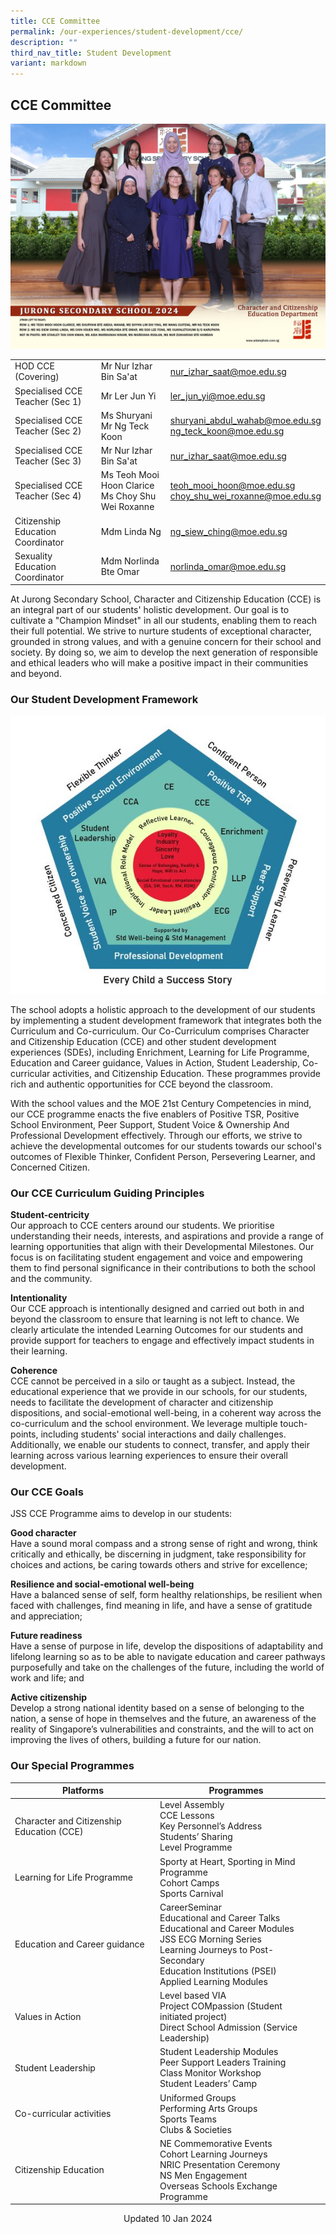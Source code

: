 ```yaml
---
title: CCE Committee
permalink: /our-experiences/student-development/cce/
description: ""
third_nav_title: Student Development
variant: markdown
---
```

## CCE Committee
![CCE 2024](/images/character_and_citizenship_education_department_2.jpg)


|  |  |  |
| -------- | -------- | -------- |
|HOD CCE (Covering)  | Mr Nur Izhar Bin Sa'at   | nur_izhar_saat@moe.edu.sg   |
|Specialised CCE Teacher (Sec 1) | Mr Ler Jun Yi   |ler_jun_yi@moe.edu.sg 
|Specialised CCE Teacher (Sec 2)  | Ms Shuryani<br>Mr Ng Teck Koon	 |shuryani_abdul_wahab@moe.edu.sg<br> [ng_teck_koon@moe.edu.sg](ng_teck_koon@moe.edu.sg) |
|Specialised CCE Teacher (Sec 3)  |Mr Nur Izhar Bin Sa'at     | nur_izhar_saat@moe.edu.sg |
|Specialised CCE Teacher (Sec 4)  | Ms Teoh Mooi Hoon Clarice<br>Ms Choy Shu Wei Roxanne   | teoh_mooi_hoon@moe.edu.sg<br>choy_shu_wei_roxanne@moe.edu.sg |
|Citizenship Education Coordinator|Mdm Linda Ng|ng_siew_ching@moe.edu.sg|
|Sexuality Education Coordinator|Mdm Norlinda Bte Omar|[norlinda_omar@moe.edu.sg](norlinda_omar@moe.edu.sg)|

At Jurong Secondary School, Character and Citizenship Education (CCE) is an integral part of our students' holistic development. Our goal is to cultivate a "Champion Mindset" in all our students, enabling them to reach their full potential. We strive to nurture students of exceptional character, grounded in strong values, and with a genuine concern for their school and society. By doing so, we aim to develop the next generation of responsible and ethical leaders who will make a positive impact in their communities and beyond.

### Our Student Development Framework

![](/images/JS_Student%20Development%20Framework%202020.jpg)

The school adopts a holistic approach to the development of our students by implementing a student development framework that integrates both the Curriculum and Co-curriculum. Our Co-Curriculum comprises Character and Citizenship Education (CCE) and other student development experiences (SDEs), including Enrichment, Learning for Life Programme, Education and Career guidance, Values in Action, Student Leadership, Co-curricular activities, and Citizenship Education. These programmes provide rich and authentic opportunities for CCE beyond the classroom.

With the school values and the MOE 21st Century Competencies in mind, our CCE programme enacts the five enablers of Positive TSR, Positive School Environment, Peer Support, Student Voice &amp; Ownership And Professional Development effectively. Through our efforts, we strive to achieve the developmental outcomes for our students towards our school's outcomes of Flexible Thinker, Confident Person, Persevering Learner, and Concerned Citizen.

### Our CCE Curriculum Guiding Principles
**Student-centricity**<br>
Our approach to CCE centers around our students. We prioritise understanding their needs, interests, and aspirations and provide a range of learning opportunities that align with their Developmental Milestones. Our focus is on facilitating student engagement and voice and empowering them to find personal significance in their contributions to both the school and the community.

**Intentionality**<br>
Our CCE approach is intentionally designed and carried out both in and beyond the classroom to ensure that learning is not left to chance. We clearly articulate the intended Learning Outcomes for our students and provide support for teachers to engage and effectively impact students in their learning.

**Coherence**<br>
CCE cannot be perceived in a silo or taught as a subject. Instead, the educational experience that we provide in our schools, for our students, needs to facilitate the development of character and citizenship dispositions, and social-emotional well-being, in a coherent way across the co-curriculum and the school environment. We leverage multiple touch-points, including students' social interactions and daily challenges. Additionally, we enable our students to connect, transfer, and apply their learning across various learning experiences to ensure their overall development.

### Our CCE Goals 
JSS CCE Programme aims to develop in our students:

**Good character**<br>
Have a sound moral compass and a strong sense of right and wrong, think critically and ethically, be discerning in judgment, take responsibility for choices and actions, be caring towards others and strive for excellence;

**Resilience and social-emotional well-being**<br>
Have a balanced sense of self, form healthy relationships, be resilient when faced with challenges, find meaning in life, and have a sense of gratitude and appreciation;

**Future readiness**<br>
Have a sense of purpose in life, develop the dispositions of adaptability and lifelong learning so as to be able to navigate education and career pathways purposefully and take on the challenges of the future, including the world of work and life; and

**Active citizenship**<br>
Develop a strong national identity based on a sense of belonging to the nation, a sense of hope in themselves and the future, an awareness of the reality of Singapore’s vulnerabilities and constraints, and the will to act on improving the lives of others, building a future for our nation.

### Our Special Programmes



| Platforms | Programmes|  |
| -------- | -------- | ------|
| Character and Citizenship Education (CCE)     | Level Assembly<br>CCE Lessons<br>Key Personnel’s Address <br>Students’ Sharing<br>Level Programme
|Learning for Life Programme|Sporty at Heart, Sporting in Mind Programme<br>Cohort Camps<br>Sports Carnival||
|Education and Career guidance|CareerSeminar<br>Educational and Career Talks<br>Educational and Career Modules<br> JSS ECG Morning Series <br>Learning Journeys to Post-Secondary<br> Education Institutions (PSEI)<br>Applied Learning Modules ||
|Values in Action|Level based VIA <br>Project COMpassion (Student initiated project)<br>Direct School Admission (Service Leadership) |||
|Student Leadership|Student Leadership Modules<br>Peer Support Leaders Training <br>Class Monitor Workshop<br>Student Leaders’ Camp ||
|Co-curricular activities|Uniformed Groups<br> Performing Arts Groups<br> Sports Teams<br> Clubs &amp; Societies|||
|Citizenship Education|NE Commemorative Events<br>Cohort Learning Journeys<br>NRIC Presentation Ceremony<br>NS Men Engagement <br>Overseas Schools Exchange Programme||

<center> Updated 10 Jan 2024 </center>
